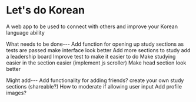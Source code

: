 # Let's do Korean

A web app to be used to connect with others and improve your Korean language ability

What needs to be done---
Add function for opening up study sections as tests are passed
make interface look better
Add more sections to study
add a leadership board
Improve test to make it easier to do
Make studying easier in the section easier (implement js scroller)
Make head section look better


Might add---
Add functionality for adding friends?
create your own study sections (shareable?)
How to moderate if allowing user input
Add profile images?
